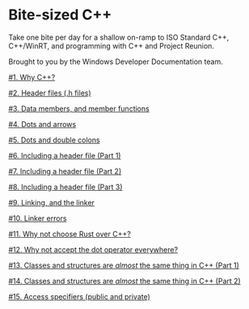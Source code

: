 # Bite-sized C++

Take one bite per day for a shallow on-ramp to ISO Standard C++, C++/WinRT, and programming with C++ and Project Reunion.

Brought to you by the Windows Developer Documentation team.

[#1. Why C++?](./posts/001.md)

[#2. Header files (.h files)](./posts/002.md)

[#3. Data members, and member functions](./posts/003.md)

[#4. Dots and arrows](./posts/004.md)

[#5. Dots and double colons](./posts/005.md)

[#6. Including a header file (Part 1)](./posts/006.md)

[#7. Including a header file (Part 2)](./posts/007.md)

[#8. Including a header file (Part 3)](./posts/008.md)

[#9. Linking, and the linker](./posts/009.md)

[#10. Linker errors](./posts/010.md)

[#11. Why not choose Rust over C++?](./posts/011.md)

[#12. Why not accept the dot operator everywhere?](./posts/012.md)

[#13. Classes and structures are *almost* the same thing in C++ (Part 1)](./posts/013.md)

[#14. Classes and structures are *almost* the same thing in C++ (Part 2)](./posts/014.md)

[#15. Access specifiers (public and private)](./posts/015.md)

